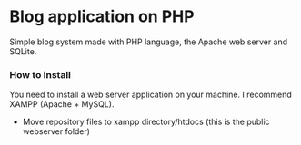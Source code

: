 # Blog application on PHP
Simple blog system made with PHP language, the Apache web server and SQLite.

### How to install
You need to install a web server application on your machine. I recommend XAMPP (Apache + MySQL).

- Move repository files to xampp directory/htdocs (this is the public webserver folder) 
